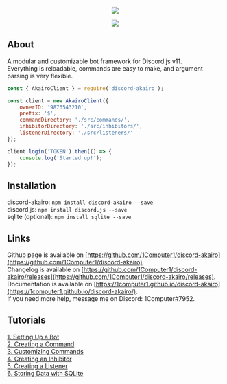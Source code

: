 <p align="center">
    <a href=https://github.com/1Computer1/discord-akairo>
        <img src=https://u.nya.is/fweoqf.png/>
    </a>
</p>  

<p align="center">
    <a href=https://nodei.co/npm/discord-akairo>
        <img src=https://nodei.co/npm/discord-akairo.png/>
    </a>
</p>  

## About
A modular and customizable bot framework for Discord.js v11.  
Everything is reloadable, commands are easy to make, and argument parsing is very flexible.  

```js
const { AkairoClient } = require('discord-akairo');

const client = new AkairoClient({
    ownerID: '9876543210',
    prefix: '$',
    commandDirectory: './src/commands/',
    inhibitorDirectory: './src/inhibitors/',
    listenerDirectory: './src/listeners/'
});

client.login('TOKEN').then(() => {
    console.log('Started up!');
});
```

## Installation
discord-akairo: `npm install discord-akairo --save`  
discord.js: `npm install discord.js --save`  
sqlite (optional): `npm install sqlite --save`  

## Links
Github page is available on [https://github.com/1Computer1/discord-akairo](https://github.com/1Computer1/discord-akairo).  
Changelog is available on [https://github.com/1Computer1/discord-akairo/releases](https://github.com/1Computer1/discord-akairo/releases).  
Documentation is available on [https://1computer1.github.io/discord-akairo](https://1computer1.github.io/discord-akairo/).  
If you need more help, message me on Discord: 1Computer#7952.  

## Tutorials
[1. Setting Up a Bot](https://1computer1.github.io/discord-akairo/tutorial-1.%20Setting%20Up%20a%20Bot.html)  
[2. Creating a Command](https://1computer1.github.io/discord-akairo/tutorial-2.%20Creating%20a%20Command.html)  
[3. Customizing Commands](https://1computer1.github.io/discord-akairo/tutorial-3.%20Customizing%20Commands.html)  
[4. Creating an Inhibitor](https://1computer1.github.io/discord-akairo/tutorial-4.%20Creating%20an%20Inhibitor.html)  
[5. Creating a Listener](https://1computer1.github.io/discord-akairo/tutorial-5.%20Creating%20a%20Listener.html)  
[6. Storing Data with SQLite](https://1computer1.github.io/discord-akairo/tutorial-6.%20Storing%20Data%20with%20SQLite.html)  
